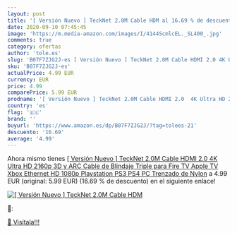 ```yaml
---
layout: post
title: '[ Versión Nuevo ] TeckNet 2.0M Cable HDM al 16.69 % de descuento'
date: 2020-09-10 07:45:45
image: 'https://m.media-amazon.com/images/I/4144ScmlcEL._SL400_.jpg'
comments: true
category: ofertas
author: 'tole.es'
slug: 'B07F7ZJG2J-es [ Versión Nuevo ] TeckNet 2.0M Cable HDMI 2.0 4K Ultra HD...'
sku: 'B07F7ZJG2J-es'
actualPrice: 4.99 EUR
currency: EUR
price: 4.99
comparePrice: 5.99 EUR
prodname: '[ Versión Nuevo ] TeckNet 2.0M Cable HDMI 2.0  4K Ultra HD 2160p  3D y ARC Cable de Blindaje Triple para Fire TV  Apple TV  Xbox  Ethernet  HD 1080p  Playstation PS3 PS4 PC  Trenzado de Nylon'
country: 'es'
flag: '🇪🇸'
brand: ''
buyurl: 'https://www.amazon.es/dp/B07F7ZJG2J/?tag=tolees-21'
descuento: '16.69'
average: '4.99'
---
```


Ahora mismo tienes [[ Versión Nuevo ] TeckNet 2.0M Cable HDMI 2.0  4K Ultra HD 2160p  3D y ARC Cable de Blindaje Triple para Fire TV  Apple TV  Xbox  Ethernet  HD 1080p  Playstation PS3 PS4 PC  Trenzado de Nylon](https://www.amazon.es/dp/B07F7ZJG2J/?tag=tolees-21) a 4.99 EUR (original: 5.99 EUR) (16.69 %  de descuento) en el siguiente enlace!

[![[ Versión Nuevo ] TeckNet 2.0M Cable HDM](https://m.media-amazon.com/images/I/4144ScmlcEL._SL400_.jpg)](https://www.amazon.es/dp/B07F7ZJG2J/?tag=tolees-21)

🔎:


[🛒 Visítala!!!](https://www.amazon.es/dp/B07F7ZJG2J/?tag=tolees-21)
